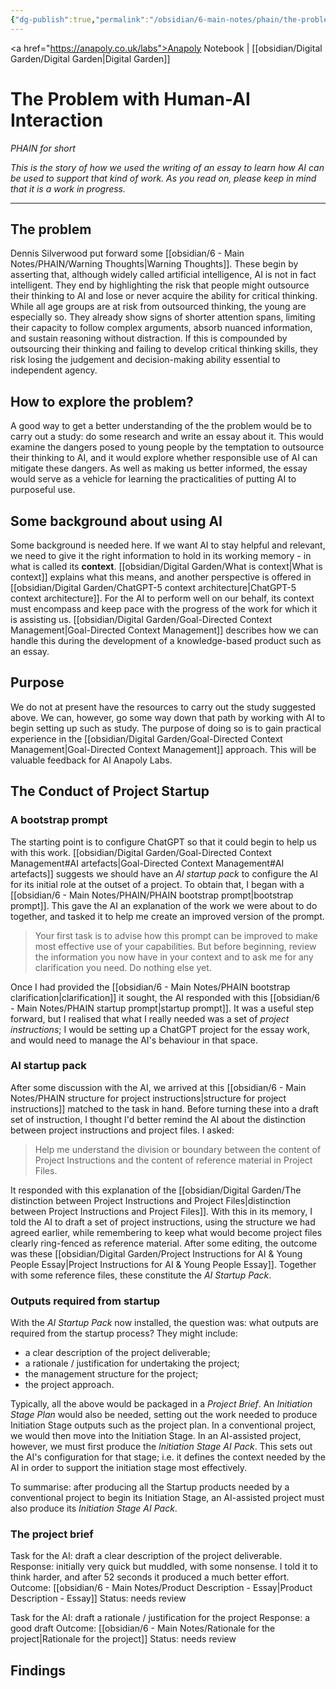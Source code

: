 ```yaml
---
{"dg-publish":true,"permalink":"/obsidian/6-main-notes/phain/the-problem-with-human-ai-interaction/","created":"2025-08-12T08:21:58.194+01:00","updated":"2025-08-18T10:29:13.779+01:00"}
---
```


<a href="https://anapoly.co.uk/labs">Anapoly Notebook</a> | [[obsidian/Digital Garden/Digital Garden\|Digital Garden]] 

# The Problem with Human-AI Interaction
*PHAIN for short* 

*This is the story of how we used the writing of an essay to learn how AI can be used to support that kind of work. As you read on, please keep in mind that it is a work in progress.*

---
## The problem

Dennis Silverwood put forward some [[obsidian/6 - Main Notes/PHAIN/Warning Thoughts\|Warning Thoughts]]. These begin by asserting that, although widely called artificial intelligence, AI is not in fact intelligent. They end by highlighting the risk that people might outsource their thinking to AI and lose or never acquire the ability for critical thinking. While all age groups are at risk from outsourced thinking, the young are especially so. They already show signs of shorter attention spans, limiting their capacity to follow complex arguments, absorb nuanced information, and sustain reasoning without distraction. If this is compounded by outsourcing their thinking and failing to develop critical thinking skills, they risk losing the judgement and decision-making ability essential to independent agency.

## How to explore the problem?

A good way to get a better understanding of the the problem would be to carry out a study: do some research and write an essay about it. This would examine the dangers posed to young people by the temptation to outsource their thinking to AI, and it would explore whether responsible use of AI can mitigate these dangers. As well as making us better informed, the essay would serve as a vehicle for learning the practicalities of putting AI to purposeful use.

## Some background about using AI

Some background is needed here.  If we want AI to stay helpful and relevant, we need to give it the right information to hold in its working memory - in what is called its **context**.  [[obsidian/Digital Garden/What is context\|What is context]] explains what this means, and another perspective is offered in [[obsidian/Digital Garden/ChatGPT-5 context architecture\|ChatGPT-5 context architecture]]. For the AI to perform well on our behalf, its context must encompass and keep pace with the progress of the work for which it is assisting us. [[obsidian/Digital Garden/Goal-Directed Context Management\|Goal-Directed Context Management]] describes how we can handle this during the development of a knowledge-based product such as an essay. 

## Purpose

We do not at present have the resources to carry out the study suggested above. We can, however, go some way down that path by working with AI to begin setting up such as study. The purpose of doing so is to gain practical experience in the [[obsidian/Digital Garden/Goal-Directed Context Management\|Goal-Directed Context Management]] approach. This will be valuable feedback for AI Anapoly Labs. 
## The Conduct of Project Startup

### A bootstrap prompt

The starting point is to configure ChatGPT so that it could begin to help us with this work. [[obsidian/Digital Garden/Goal-Directed Context Management#AI artefacts\|Goal-Directed Context Management#AI artefacts]] suggests we should have an *AI startup pack* to configure the AI for its initial role at the outset of a project. To obtain that, I began with a [[obsidian/6 - Main Notes/PHAIN/PHAIN bootstrap prompt\|bootstrap prompt]]. This gave the AI an explanation of the work we were about to do together, and tasked it to help me create an improved version of the prompt. 

> Your first task is to advise how this prompt can be improved to make most effective use of your capabilities. But before beginning, review the information you now have in your context and to ask me for any clarification you need. Do nothing else yet.

Once I had provided the [[obsidian/6 - Main Notes/PHAIN bootstrap clarification\|clarification]] it sought, the AI responded with this [[obsidian/6 - Main Notes/PHAIN startup prompt\|startup prompt]]. It was a useful step forward, but I realised that what I really needed was a set of *project instructions*; I would be setting up a ChatGPT project for the essay work, and would need to manage the AI's behaviour in that space.  

### AI startup pack

After some discussion with the AI, we arrived at this [[obsidian/6 - Main Notes/PHAIN structure for project instructions\|structure for project instructions]] matched to the task in hand.  Before turning these into a draft set of instruction, I thought I'd better remind the AI about the distinction between project instructions and project files. I asked: 

>Help me understand the division or boundary between the content of Project Instructions and the content of reference material in Project Files.

It responded with this explanation of the [[obsidian/Digital Garden/The distinction between Project Instructions and Project Files\|distinction between Project Instructions and Project Files]]. With this in its memory, I told the AI to draft a set of project instructions, using the structure we had agreed earlier, while remembering to keep what would become project files clearly ring-fenced as reference material. After some editing, the outcome was these [[obsidian/Digital Garden/Project Instructions for AI & Young People Essay\|Project Instructions for AI & Young People Essay]]. Together with some reference files, these constitute the *AI Startup Pack*. 

### Outputs required from startup 

With the *AI Startup Pack* now installed, the question was: what outputs are required from the startup process? They might include:

- a clear description of the project deliverable;
- a rationale / justification for undertaking the project;
- the management structure for the project;
- the project approach.

Typically, all the above would be packaged in a *Project Brief*. An *Initiation Stage Plan* would also be needed, setting out the work needed to produce Initiation Stage outputs such as the project plan. In a conventional project, we would then move into the Initiation Stage. In an AI-assisted project, however, we must first produce the *Initiation Stage AI Pack*. This sets out the AI's configuration for that stage; i.e. it defines the context needed by the AI in order to support the initiation stage most effectively. 

To summarise: after producing all the Startup products needed by a conventional project to begin its Initiation Stage, an AI-assisted project must also produce its *Initiation Stage AI Pack*. 

### The project brief 

Task for the AI:  draft a clear description of the project deliverable.
Response: initially very quick but muddled, with some nonsense. I told it to think harder, and after 52 seconds it produced a much better effort.
Outcome: [[obsidian/6 - Main Notes/Product Description - Essay\|Product Description - Essay]] 
Status: needs review

Task for the AI: draft a rationale / justification for the project
Response: a good draft
Outcome: [[obsidian/6 - Main Notes/Rationale for the project\|Rationale for the project]] 
Status: needs review

## Findings

